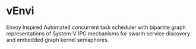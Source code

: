 # vEnvi
Envoy Inspired Automated concurrent task scheduler with bipartite graph representations of System-V IPC mechanisms for swarm service discovery and embedded graph kernel semaphores. 
